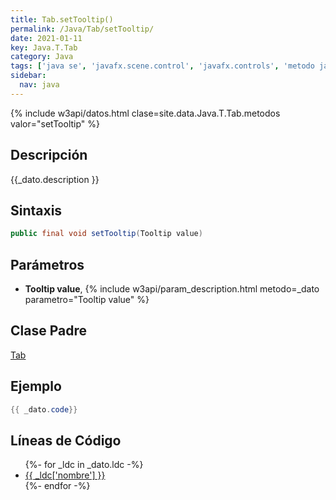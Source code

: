```yaml
---
title: Tab.setTooltip()
permalink: /Java/Tab/setTooltip/
date: 2021-01-11
key: Java.T.Tab
category: Java
tags: ['java se', 'javafx.scene.control', 'javafx.controls', 'metodo java', 'JavaFX 2.0']
sidebar: 
  nav: java
---
```


{% include w3api/datos.html clase=site.data.Java.T.Tab.metodos valor="setTooltip" %}

## Descripción
{{_dato.description }}

## Sintaxis
~~~java
public final void setTooltip(Tooltip value)
~~~

## Parámetros
* **Tooltip value**,  {% include w3api/param_description.html metodo=_dato parametro="Tooltip value" %}

## Clase Padre
[Tab](/Java/Tab/)

## Ejemplo
~~~java
{{ _dato.code}}
~~~

## Líneas de Código
<ul>
{%- for _ldc in _dato.ldc -%}
   <li>
       <a href="{{_ldc['url'] }}">{{ _ldc['nombre'] }}</a>
   </li>
{%- endfor -%}
</ul>
